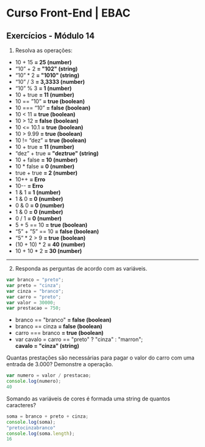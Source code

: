 # Curso Front-End | EBAC

## Exercícios - Módulo 14

1. Resolva as operações:

- 10 + 15 **= 25 (number)**
- “10” + 2 **= "102" (string)**
- “10” * 2 **= "1010" (string)**
- “10” / 3 **= 3,3333 (number)**
- “10” % 3 **= 1 (number)**
- 10 + true **= 11 (number)**
- 10 == ”10” **= true (boolean)**
- 10 === “10” **= false (boolean)**
- 10 < 11 **= true (boolean)**
- 10 > 12 **= false (boolean)**
- 10 <= 10.1 **= true (boolean)**
- 10 > 9.99 **= true (boolean)**
- 10 != “dez” **= true (boolean)**
- 10 + true **= 11 (number)**
- “dez” + true **= "deztrue" (string)**
- 10 + false **= 10 (number)**
- 10 * false **= 0 (number)**
- true + true **= 2 (number)**
- 10++ **= Erro**
- 10-- **= Erro**
- 1 & 1 **= 1 (number)**
- 1 & 0 **= 0 (number)**
- 0 & 0 **= 0 (number)**
- 1 & 0 **= 0 (number)**
- 0 / 1 **= 0 (number)**
- 5 + 5 == 10 **= true (boolean)**
- “5” + ”5” == 10 **= false (boolean)**
- “5” * 2 > 9 **= true (boolean)**
- (10 + 10) * 2 **= 40 (number)**
- 10 + 10 * 2 **= 30 (number)**

---

2. Responda as perguntas de acordo com as variáveis.

```js
var branco = "preto";
var preto = "cinza";
var cinza = "branco";
var carro = "preto";
var valor = 30000;
var prestacao = 750;
```

- branco == "branco" **= false (boolean)**
- branco == cinza **= false (boolean)**
- carro === branco **= true (boolean)**
- var cavalo = carro == "preto" ? "cinza" : "marron";   
    **cavalo = "cinza" (string)**

Quantas prestações são necessárias para pagar o valor do carro com uma entrada
de 3.000? Demonstre a operação.

```js
var numero = valor / prestacao;
console.log(numero);
40
```

Somando as variáveis de cores é formada uma string de quantos caracteres?

```js
soma = branco + preto + cinza;
console.log(soma);
"pretocinzabranco"
console.log(soma.length);
16
```